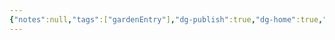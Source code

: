 ```yaml
---
{"notes":null,"tags":["gardenEntry"],"dg-publish":true,"dg-home":true,"permalink":"/sap-business-one/notes/2506191-main-page/","dgPassFrontmatter":true,"noteIcon":""}
---
```


